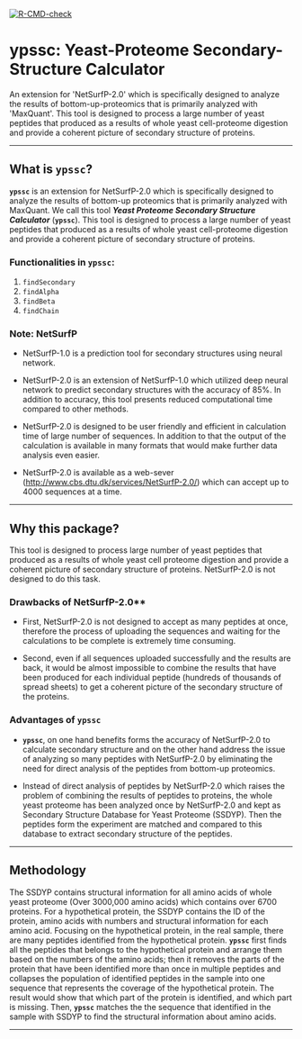 
[![R-CMD-check](https://github.com/Stasharofi/ypssc/workflows/R-CMD-check/badge.svg)](https://github.com/Stasharofi/ypssc/actions)

# ypssc: Yeast-Proteome Secondary-Structure Calculator

An extension for 'NetSurfP-2.0' which is specifically designed to analyze the results of bottom-up-proteomics that is primarily analyzed with 'MaxQuant'. This tool is designed to process a large number of yeast peptides that produced as a results of whole yeast cell-proteome digestion and provide a coherent picture of secondary structure of proteins.

---

## What is `ypssc`?

**`ypssc`** is an extension for NetSurfP-2.0 which is specifically designed to analyze
the results of bottom-up proteomics that is primarily analyzed with MaxQuant. We call
this tool _**Yeast Proteome Secondary Structure Calculator**_ (**`ypssc`**). This tool
is designed to process a large number of yeast peptides that produced as a results of 
whole yeast cell-proteome digestion and provide a coherent picture of secondary structure
of proteins.

### Functionalities in `ypssc`:

1. `findSecondary`
2. `findAlpha`
3. `findBeta`
4. `findChain`


###  Note: NetSurfP

- NetSurfP-1.0 is a prediction tool for secondary structures using neural network.

- NetSurfP-2.0 is an extension of NetSurfP-1.0 which utilized deep neural network to
  predict secondary structures with the accuracy of 85%. In addition to accuracy, this
  tool presents reduced computational time compared to other methods.

- NetSurfP-2.0 is designed to be user friendly and efficient in calculation time of
  large number of sequences. In addition to that the output of the calculation is 
  available in many formats that would make further data analysis even easier.

- NetSurfP-2.0 is available as a web-sever (http://www.cbs.dtu.dk/services/NetSurfP-2.0/)
  which can accept up to 4000 sequences at a time.

---

## Why this package?

This tool is designed to process large number of yeast peptides that produced as a
results of whole yeast cell proteome digestion and provide a coherent picture of secondary
structure of proteins. NetSurfP-2.0 is not designed to do this task.

### Drawbacks of NetSurfP-2.0**

- First, NetSurfP-2.0 is not designed to accept as many peptides at once, therefore the
  process of uploading the sequences and waiting for the calculations to be complete is 
  extremely time consuming.

- Second, even if all sequences uploaded successfully and the results are back, it would 
  be almost impossible to combine the results that have been produced for each individual 
  peptide  (hundreds of thousands of spread sheets) to get a coherent picture of the 
  secondary structure of the proteins.



### Advantages of `ypssc`

- **`ypssc`**, on one hand benefits forms the accuracy of NetSurfP-2.0 to calculate secondary
  structure and on the other hand address the issue of analyzing so many peptides with 
  NetSurfP-2.0 by eliminating the need for direct analysis of the peptides from bottom-up
  proteomics.

- Instead of direct analysis of peptides by NetSurfP-2.0 which raises the problem of combining
  the results of peptides to proteins, the whole yeast proteome has been analyzed once by 
  NetSurfP-2.0 and kept as Secondary Structure Database for Yeast Proteome (SSDYP). Then the
  peptides form the experiment are matched and compared to this database to extract secondary
  structure of the peptides.

---

## Methodology

The SSDYP contains structural information for all amino acids of whole yeast proteome (Over
3000,000 amino acids) which contains over 6700 proteins. For a hypothetical protein, the 
SSDYP contains the ID of the protein, amino acids with numbers and structural information for
each amino acid. Focusing on the hypothetical protein, in the real sample, there are many 
peptides identified from the hypothetical protein. **`ypssc`** first finds all the peptides 
that belongs to the hypothetical protein and arrange them based on the numbers of the amino 
acids; then it removes the parts of the protein that have been identified more than once in
multiple peptides and collapses the population of identified peptides in the sample into one 
sequence that represents the coverage of the hypothetical protein. The result would show that 
which part of the protein is identified, and which part is missing. Then, **`ypssc`** matches
the the sequence that identified in the sample with SSDYP to find the structural information
about amino acids.

---
